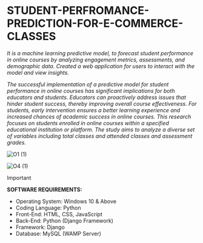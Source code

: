 # STUDENT-PERFROMANCE-PREDICTION-FOR-E-COMMERCE-CLASSES

_It is a machine learning predictive model, to forecast student performance in online courses by analyzing engagement metrics, assessments, and demographic data. Created a web application for users to interact with the model and view insights._

_The successful implementation of a predictive model for student performance in online courses has significant implications for both educators and students. Educators can proactively address issues that hinder student success, thereby improving overall course effectiveness. For students, early intervention ensures a better learning experience and increased chances of academic success in online courses. This research focuses on students enrolled in online courses within a specified educational  institution or platform. The study aims to analyze a diverse set of variables including total classes and attended classes and assessment grades._

![O1 (1)](https://github.com/user-attachments/assets/48a0b4f2-6f75-44c3-8fb8-1e557a250fca)

![O4 (1)](https://github.com/user-attachments/assets/87ba2c89-c33f-453a-a312-538aea595861)


> [!IMPORTANT]
> **SOFTWARE REQUIREMENTS:**
- Operating System: Windows 10 & Above
- Coding Language: Python
- Front-End: HTML, CSS, JavaScript
- Back-End: Python (Django Framework)
- Framework: Django
- Database: MySQL (WAMP Server)




